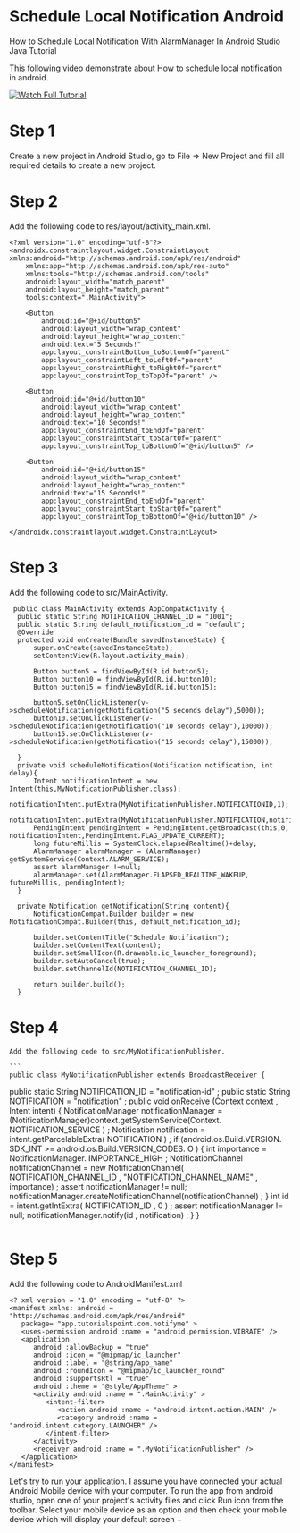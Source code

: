# Schedule Local Notification Android
How to Schedule Local Notification With AlarmManager In Android Studio Java Tutorial  

This following video demonstrate about How to schedule local notification in android.

[![Watch Full Tutorial](https://img.youtube.com/vi/Ijv0vcxNk78/0.jpg)](https://www.youtube.com/watch?v=Ijv0vcxNk78)

# Step 1
Create a new project in Android Studio, go to File ⇒ New Project and fill all required details to create a new project.

# Step 2
Add the following code to res/layout/activity_main.xml.

```
<?xml version="1.0" encoding="utf-8"?>
<androidx.constraintlayout.widget.ConstraintLayout xmlns:android="http://schemas.android.com/apk/res/android"
    xmlns:app="http://schemas.android.com/apk/res-auto"
    xmlns:tools="http://schemas.android.com/tools"
    android:layout_width="match_parent"
    android:layout_height="match_parent"
    tools:context=".MainActivity">

    <Button
        android:id="@+id/button5"
        android:layout_width="wrap_content"
        android:layout_height="wrap_content"
        android:text="5 Seconds!"
        app:layout_constraintBottom_toBottomOf="parent"
        app:layout_constraintLeft_toLeftOf="parent"
        app:layout_constraintRight_toRightOf="parent"
        app:layout_constraintTop_toTopOf="parent" />

    <Button
        android:id="@+id/button10"
        android:layout_width="wrap_content"
        android:layout_height="wrap_content"
        android:text="10 Seconds!"
        app:layout_constraintEnd_toEndOf="parent"
        app:layout_constraintStart_toStartOf="parent"
        app:layout_constraintTop_toBottomOf="@+id/button5" />

    <Button
        android:id="@+id/button15"
        android:layout_width="wrap_content"
        android:layout_height="wrap_content"
        android:text="15 Seconds!"
        app:layout_constraintEnd_toEndOf="parent"
        app:layout_constraintStart_toStartOf="parent"
        app:layout_constraintTop_toBottomOf="@+id/button10" />

</androidx.constraintlayout.widget.ConstraintLayout>
```
# Step 3
 Add the following code to src/MainActivity.
 
  ```
   public class MainActivity extends AppCompatActivity {
    public static String NOTIFICATION_CHANNEL_ID = "1001";
    public static String default_notification_id = "default";
    @Override
    protected void onCreate(Bundle savedInstanceState) {
        super.onCreate(savedInstanceState);
        setContentView(R.layout.activity_main);

        Button button5 = findViewById(R.id.button5);
        Button button10 = findViewById(R.id.button10);
        Button button15 = findViewById(R.id.button15);

        button5.setOnClickListener(v->scheduleNotification(getNotification("5 seconds delay"),5000));
        button10.setOnClickListener(v->scheduleNotification(getNotification("10 seconds delay"),10000));
        button15.setOnClickListener(v->scheduleNotification(getNotification("15 seconds delay"),15000));

    }
    private void scheduleNotification(Notification notification, int delay){
        Intent notificationIntent = new Intent(this,MyNotificationPublisher.class);
        notificationIntent.putExtra(MyNotificationPublisher.NOTIFICATIONID,1);
        notificationIntent.putExtra(MyNotificationPublisher.NOTIFICATION,notification);
        PendingIntent pendingIntent = PendingIntent.getBroadcast(this,0, notificationIntent,PendingIntent.FLAG_UPDATE_CURRENT);
        long futureMillis = SystemClock.elapsedRealtime()+delay;
        AlarmManager alarmManager = (AlarmManager) getSystemService(Context.ALARM_SERVICE);
        assert alarmManager !=null;
        alarmManager.set(AlarmManager.ELAPSED_REALTIME_WAKEUP, futureMillis, pendingIntent);
    }

    private Notification getNotification(String content){
        NotificationCompat.Builder builder = new NotificationCompat.Builder(this, default_notification_id);

        builder.setContentTitle("Schedule Notification");
        builder.setContentText(content);
        builder.setSmallIcon(R.drawable.ic_launcher_foreground);
        builder.setAutoCancel(true);
        builder.setChannelId(NOTIFICATION_CHANNEL_ID);

        return builder.build();
    } 
   ```
  # Step 4
    Add the following code to src/MyNotificationPublisher.
    
    ```
    public class MyNotificationPublisher extends BroadcastReceiver {
   public static String NOTIFICATION_ID = "notification-id" ;
   public static String NOTIFICATION = "notification" ;
   public void onReceive (Context context , Intent intent) {
      NotificationManager notificationManager = (NotificationManager)context.getSystemService(Context. NOTIFICATION_SERVICE ) ;
      Notification notification = intent.getParcelableExtra( NOTIFICATION ) ;
      if (android.os.Build.VERSION. SDK_INT >= android.os.Build.VERSION_CODES. O ) {
         int importance = NotificationManager. IMPORTANCE_HIGH ;
         NotificationChannel notificationChannel = new NotificationChannel( NOTIFICATION_CHANNEL_ID , "NOTIFICATION_CHANNEL_NAME" , importance) ;
         assert notificationManager != null;
         notificationManager.createNotificationChannel(notificationChannel) ;
      }
      int id = intent.getIntExtra( NOTIFICATION_ID , 0 ) ;
      assert notificationManager != null;
      notificationManager.notify(id , notification) ;
   }
}
```
```
# Step 5
 Add the following code to AndroidManifest.xml

```
<? xml version = "1.0" encoding = "utf-8" ?>
<manifest xmlns: android = "http://schemas.android.com/apk/res/android"
   package= "app.tutorialspoint.com.notifyme" >
   <uses-permission android :name = "android.permission.VIBRATE" />
   <application
      android :allowBackup = "true"
      android :icon = "@mipmap/ic_launcher"
      android :label = "@string/app_name"
      android :roundIcon = "@mipmap/ic_launcher_round"
      android :supportsRtl = "true"
      android :theme = "@style/AppTheme" >
      <activity android :name = ".MainActivity" >
         <intent-filter>
            <action android :name = "android.intent.action.MAIN" />
            <category android :name = "android.intent.category.LAUNCHER" />
         </intent-filter>
      </activity>
      <receiver android :name = ".MyNotificationPublisher" />
   </application>
</manifest>
```


Let's try to run your application. I assume you have connected your actual Android Mobile device with your computer. To run the app from android studio, open one of your project's activity files and click Run  icon from the toolbar. Select your mobile device as an option and then check your mobile device which will display your default screen −
    
   
